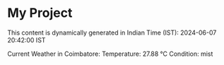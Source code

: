 # My Project

This content is dynamically generated in Indian Time (IST): 2024-06-07 20:42:00 IST


Current Weather in Coimbatore:
Temperature: 27.88 °C
Condition: mist
